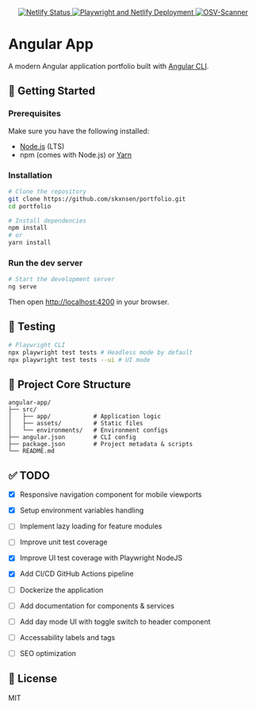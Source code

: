 <p align="center">
  <a href="https://app.netlify.com/sites/skansen/deploys">
    <img src="https://api.netlify.com/api/v1/badges/8cfb0876-28da-414f-93e6-9c66de1f0aed/deploy-status" alt="Netlify Status" />
  </a>
  <a href="https://github.com/skxnsen/portfolio/actions/workflows/ci.yml">
    <img src="https://github.com/skxnsen/portfolio/actions/workflows/ci.yml/badge.svg" alt="Playwright and Netlify Deployment" />
  </a>
  <a href="https://github.com/skxnsen/portfolio/actions/workflows/osv-scanner.yml">
    <img src="https://github.com/skxnsen/portfolio/actions/workflows/osv-scanner.yml/badge.svg" alt="OSV-Scanner" />
  </a>
</p>


# Angular App

A modern Angular application portfolio built with [Angular CLI](https://angular.io/cli).

## 🚀 Getting Started

### Prerequisites

Make sure you have the following installed:

- [Node.js](https://nodejs.org/) (LTS)
- npm (comes with Node.js) or [Yarn](https://yarnpkg.com/)

### Installation

```bash
# Clone the repository
git clone https://github.com/skxnsen/portfolio.git
cd portfolio

# Install dependencies
npm install
# or
yarn install
```

### Run the dev server

```bash
# Start the development server
ng serve
```

Then open [http://localhost:4200](http://localhost:4200) in your browser.

## 🧪 Testing

```bash
# Playwright CLI
npx playwright test tests # Headless mode by default
npx playwright test tests --ui # UI mode
```

## 📁 Project Core Structure

```
angular-app/
├── src/
│   ├── app/            # Application logic
│   ├── assets/         # Static files
│   └── environments/   # Environment configs
├── angular.json        # CLI config
├── package.json        # Project metadata & scripts
└── README.md
```

## ✅ TODO

- [X] Responsive navigation component for mobile viewports
- [X] Setup environment variables handling  
- [ ] Implement lazy loading for feature modules  
- [ ] Improve unit test coverage
- [X] Improve UI test coverage with Playwright NodeJS
- [X] Add CI/CD GitHub Actions pipeline
- [ ] Dockerize the application  
- [ ] Add documentation for components & services
- [ ] Add day mode UI with toggle switch to header component
- [ ] Accessability labels and tags
- [ ] SEO optimization


## 📄 License

MIT

